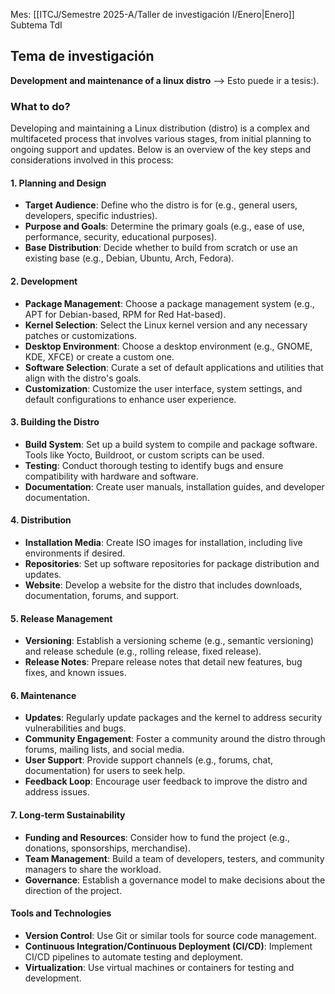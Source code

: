 Mes: [[ITCJ/Semestre 2025-A/Taller de investigación I/Enero|Enero]]
Subtema TdI

## Tema de investigación
**Development and maintenance of a linux distro** --> Esto puede ir a tesis:).

### What to do?
Developing and maintaining a Linux distribution (distro) is a complex and multifaceted process that involves various stages, from initial planning to ongoing support and updates. Below is an overview of the key steps and considerations involved in this process:

#### 1. Planning and Design

- **Target Audience**: Define who the distro is for (e.g., general users, developers, specific industries).
- **Purpose and Goals**: Determine the primary goals (e.g., ease of use, performance, security, educational purposes).
- **Base Distribution**: Decide whether to build from scratch or use an existing base (e.g., Debian, Ubuntu, Arch, Fedora).

#### 2. Development

- **Package Management**: Choose a package management system (e.g., APT for Debian-based, RPM for Red Hat-based).
- **Kernel Selection**: Select the Linux kernel version and any necessary patches or customizations.
- **Desktop Environment**: Choose a desktop environment (e.g., GNOME, KDE, XFCE) or create a custom one.
- **Software Selection**: Curate a set of default applications and utilities that align with the distro's goals.
- **Customization**: Customize the user interface, system settings, and default configurations to enhance user experience.

#### 3. Building the Distro

- **Build System**: Set up a build system to compile and package software. Tools like Yocto, Buildroot, or custom scripts can be used.
- **Testing**: Conduct thorough testing to identify bugs and ensure compatibility with hardware and software.
- **Documentation**: Create user manuals, installation guides, and developer documentation.

#### 4. Distribution

- **Installation Media**: Create ISO images for installation, including live environments if desired.
- **Repositories**: Set up software repositories for package distribution and updates.
- **Website**: Develop a website for the distro that includes downloads, documentation, forums, and support.

#### 5. Release Management

- **Versioning**: Establish a versioning scheme (e.g., semantic versioning) and release schedule (e.g., rolling release, fixed release).
- **Release Notes**: Prepare release notes that detail new features, bug fixes, and known issues.

#### 6. Maintenance

- **Updates**: Regularly update packages and the kernel to address security vulnerabilities and bugs.
- **Community Engagement**: Foster a community around the distro through forums, mailing lists, and social media.
- **User Support**: Provide support channels (e.g., forums, chat, documentation) for users to seek help.
- **Feedback Loop**: Encourage user feedback to improve the distro and address issues.

#### 7. Long-term Sustainability

- **Funding and Resources**: Consider how to fund the project (e.g., donations, sponsorships, merchandise).
- **Team Management**: Build a team of developers, testers, and community managers to share the workload.
- **Governance**: Establish a governance model to make decisions about the direction of the project.

#### Tools and Technologies

- **Version Control**: Use Git or similar tools for source code management.
- **Continuous Integration/Continuous Deployment (CI/CD)**: Implement CI/CD pipelines to automate testing and deployment.
- **Virtualization**: Use virtual machines or containers for testing and development.
